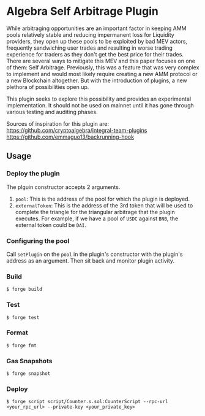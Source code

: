 # Algebra Self Arbitrage Plugin

While arbitraging opportunities are an important factor in keeping AMM pools relatively stable and reducing impermanent loss for Liquidity providers, they open up these pools to be exploited by bad MEV actors, frequently sandwiching user trades and resulting in worse trading experience for traders as they don't get the best price for their trades. There are several ways to mitigate this MEV and this paper focuses on one of them: Self Arbitrage.
Previously, this was a feature that was very complex to implement and would most likely require creating a new AMM protocol or a new Blockchain altogether. But with the introduction of plugins, a new plethora of possibilities open up.

This plugin seeks to explore this possibility and provides an experimental implementation. It should not be used on mainnet until it has gone through various testing and auditing phases.

Sources of inspiration for this plugin are:
https://github.com/cryptoalgebra/integral-team-plugins
https://github.com/emmaguo13/backrunning-hook

## Usage

### Deploy the plugin

The plguin constructor accepts 2 arguments.

1. `pool`: This is the address of the pool for which the plugin is deployed.
2. `externalToken`: This is the address of the 3rd token that will be used to complete the triangle for the triangular arbitrage that the plugin executes. For example, if we have a pool of `USDC` against `BNB`, the external token could be `DAI`.

### Configuring the pool

Call `setPlugin` on the `pool` in the plugin's constructor with the plugin's address as an argument.
Then sit back and monitor plugin activity.

### Build

```shell
$ forge build
```

### Test

```shell
$ forge test
```

### Format

```shell
$ forge fmt
```

### Gas Snapshots

```shell
$ forge snapshot
```

### Deploy

```shell
$ forge script script/Counter.s.sol:CounterScript --rpc-url <your_rpc_url> --private-key <your_private_key>
```
